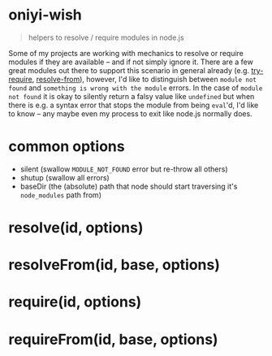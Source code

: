 # oniyi-wish
> helpers to resolve / require modules in node.js

Some of my projects are working with mechanics to resolve or require modules if they are available – and if not simply ignore it. There are a few great modules out there to support this scenario in general already (e.g. [try-require](https://www.npmjs.com/package/try-require), [resolve-from](https://www.npmjs.com/package/resolve-from#resolvefromsilentfromdir-moduleid)), however, I'd like to distinguish between `module not found` and `something is wrong with the module` errors. In the case of `module not found` it is okay to silently return a falsy value like `undefined` but when there is e.g. a syntax error that stops the module from being `eval`'d, I'd like to know – any maybe even my process to exit like node.js normally does.

# common options
- silent (swallow `MODULE_NOT_FOUND` error but re-throw all others)
- shutup (swallow all errors)
- baseDir (the (absolute) path that node should start traversing it's `node_modules` path from)

# resolve(id, options)

# resolveFrom(id, base, options)

# require(id, options)

# requireFrom(id, base, options)
